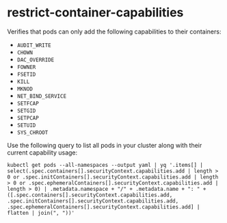 <!--
SPDX-FileCopyrightText: The vap-collection Authors
SPDX-License-Identifier: Apache-2.0
 -->

# restrict-container-capabilities

Verifies that pods can only add the following capabilities to their containers:

- `AUDIT_WRITE`
- `CHOWN`
- `DAC_OVERRIDE`
- `FOWNER`
- `FSETID`
- `KILL`
- `MKNOD`
- `NET_BIND_SERVICE`
- `SETFCAP`
- `SETGID`
- `SETPCAP`
- `SETUID`
- `SYS_CHROOT`

Use the following query to list all pods in your cluster along with their current capability usage:

```shell
kubectl get pods --all-namespaces --output yaml | yq '.items[] | select(.spec.containers[].securityContext.capabilities.add | length > 0 or .spec.initContainers[].securityContext.capabilities.add | length > 0 or .spec.ephemeralContainers[].securityContext.capabilities.add | length > 0) | .metadata.namespace + "/" + .metadata.name + ": " + ([.spec.containers[].securityContext.capabilities.add, .spec.initContainers[].securityContext.capabilities.add, .spec.ephemeralContainers[].securityContext.capabilities.add] | flatten | join(", "))'
```
